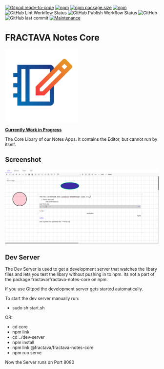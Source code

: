 [![Gitpod ready-to-code](https://img.shields.io/badge/Gitpod-ready--to--code-blue?logo=gitpod&style=flat-square)](https://gitpod.io/#https://github.com/fractava/notes-core)
[![npm](https://img.shields.io/npm/v/@fractava/fractava-notes-core?style=flat-square)](https://www.npmjs.com/package/@fractava/fractava-notes-core)
[![npm package size](https://badgen.net/packagephobia/install/@fractava/fractava-notes-core?style=flat-square)](https://www.npmjs.com/package/@fractava/fractava-notes-core)
[![npm](https://img.shields.io/npm/dt/@fractava/fractava-notes-core?style=flat-square)](https://www.npmjs.com/package/@fractava/fractava-notes-core)
![GitHub Lint Workflow Status](https://img.shields.io/github/workflow/status/fractava/notes-core/Lint?label=Lint&style=flat-square)
![GitHub Publish Workflow Status](https://img.shields.io/github/workflow/status/fractava/notes-core/Publish?label=Publish&style=flat-square)
![GitHub](https://img.shields.io/github/license/fractava/notes-core?style=flat-square)
![GitHub last commit](https://img.shields.io/github/last-commit/fractava/notes-core?style=flat-square)
[![Maintenance](https://img.shields.io/maintenance/yes/2020?style=flat-square)](https://github.com/fractava/notes-core/commits/)

# FRACTAVA Notes Core

<img src="https://raw.githubusercontent.com/fractava/notes-resources/master/Notes.png" width="240">

[__Currently Work in Progress__](https://fractava.github.io/notes-docs/ideas)

The Core Libary of our Notes Apps.
It contains the Editor, but cannot run by itself.

## Screenshot

![](https://raw.githubusercontent.com/fractava/notes-core/master/img/1.png)

## Dev Server
The Dev Server is used to get a development server that watches the libary files and lets you test the libary without pushing in to npm.
Its not a part of the package fractava/fractava-notes-core on npm.

If you use Gitpod the development server gets started automatically.

To start the dev server manually run:
- sudo sh start.sh

OR:

- cd core
- npm link
- cd ../dev-server
- npm install
- npm link @fractava/fractava-notes-core
- npm run serve

Now the Server runs on Port 8080
